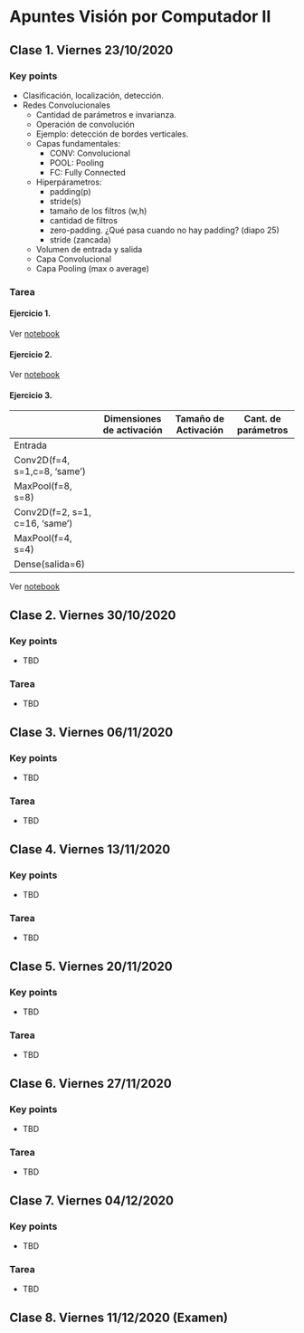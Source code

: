 # Apuntes Visión por Computador II

## Clase 1. Viernes 23/10/2020

### Key points

- Clasificación, localización, detección.
- Redes Convolucionales
  - Cantidad de parámetros e invarianza.
  - Operación de convolución
  - Ejemplo: detección de bordes verticales.
  - Capas fundamentales:
    - CONV: Convolucional
    - POOL: Pooling
    - FC: Fully Connected
  - Hiperpárametros:
    - padding(p)
    - stride(s)
    - tamaño de los filtros (w,h)
    - cantidad de filtros
    - zero-padding. ¿Qué pasa cuando no hay padding? (diapo 25)
    - stride (zancada) 
  - Volumen de entrada y salida
  - Capa Convolucional
  - Capa Pooling (max o average)

### Tarea

#### Ejercicio 1. 

Ver [notebook](clase_1/CV2_01_Capas_convolucionales.ipynb)

#### Ejercicio 2.

Ver [notebook](clase_1/CV2_02_red_cnn_simple.ipynb)

#### Ejercicio 3.

|                                | Dimensiones de activación | Tamaño de Activación | Cant. de parámetros |
| ------------------------------ | ------------------------- | -------------------- | ------------------- |
| Entrada                        |                           |                      |                     |
| Conv2D(f=4, s=1,c=8, ‘same’)   |                           |                      |                     |
| MaxPool(f=8, s=8)              |                           |                      |                     |
| Conv2D(f=2, s=1, c=16, ‘same’) |                           |                      |                     |
| MaxPool(f=4, s=4)              |                           |                      |                     |
| Dense(salida=6)                |                           |                      |                     |

Ver [notebook](clase_1/CV2_03_Modelo_convolucional_aplicacion_keras.ipynb)

## Clase 2. Viernes 30/10/2020

### Key points

- TBD

### Tarea

- TBD

## Clase 3. Viernes 06/11/2020

### Key points

- TBD

### Tarea

- TBD

## Clase 4. Viernes 13/11/2020

### Key points

- TBD

### Tarea

- TBD

## Clase 5. Viernes 20/11/2020 

### Key points

- TBD

### Tarea

- TBD

## Clase 6. Viernes 27/11/2020

### Key points

- TBD

### Tarea

- TBD

## Clase 7. Viernes 04/12/2020 

### Key points

- TBD

### Tarea

- TBD

## Clase 8. Viernes 11/12/2020 (Examen)



